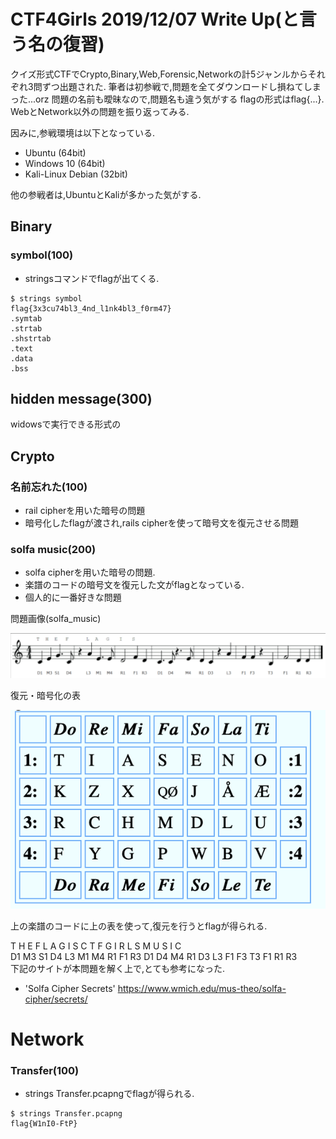 # CTF4Girls 2019/12/07 Write Up(と言う名の復習)

クイズ形式CTFでCrypto,Binary,Web,Forensic,Networkの計5ジャンルからそれぞれ3問ずつ出題された.
筆者は初参戦で,問題を全てダウンロードし損ねてしまった...orz
問題の名前も曖昧なので,問題名も違う気がする
flagの形式はflag{...}.
WebとNetwork以外の問題を振り返ってみる.

因みに,参戦環境は以下となっている.

- Ubuntu (64bit)
- Windows 10 (64bit)
- Kali-Linux Debian (32bit)

他の参戦者は,UbuntuとKaliが多かった気がする.

## Binary
### symbol(100)

- stringsコマンドでflagが出てくる.

```
$ strings symbol
flag{3x3cu74bl3_4nd_l1nk4bl3_f0rm47}
.symtab
.strtab
.shstrtab
.text
.data
.bss
```
## hidden message(300)
widowsで実行できる形式の


## Crypto

### 名前忘れた(100)

- rail cipherを用いた暗号の問題
- 暗号化したflagが渡され,rails cipherを使って暗号文を復元させる問題

### solfa music(200) 

- solfa cipherを用いた暗号の問題.
- 楽譜のコードの暗号文を復元した文がflagとなっている.
- 個人的に一番好きな問題

問題画像(solfa_music)

<img src="solfa.png" alt="solfa_music">

復元・暗号化の表

<img src="hoge.png" alt="encrypto_decrypto">

上の楽譜のコードに上の表を使って,復元を行うとflagが得られる.

T  H    E    F   L    A   G    I    S   C   T   F   G    I    R   L   S   M   U  S  I    C </br>
D1 M3 S1 D4 L3 M1 M4 R1 F1 R3 D1 D4 M4 R1 D3 L3 F1 F3 T3 F1 R1 R3 </br >
下記のサイトが本問題を解く上で,とても参考になった.

- 'Solfa Cipher Secrets'
https://www.wmich.edu/mus-theo/solfa-cipher/secrets/

# Network

### Transfer(100)

- strings Transfer.pcapngでflagが得られる.

```
$ strings Transfer.pcapng
flag{W1nI0-FtP}
```

### 

